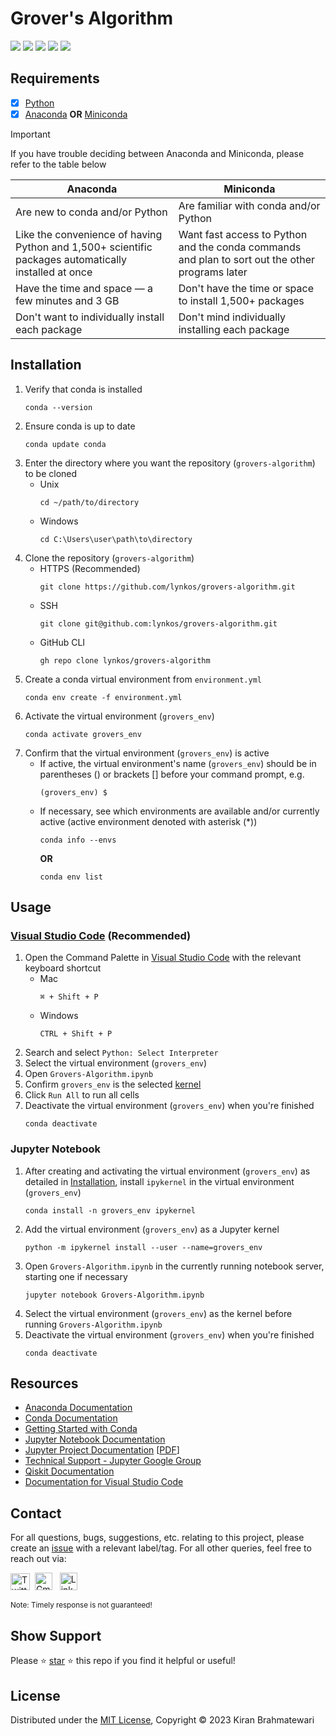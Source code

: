 # Grover's Algorithm
![](https://img.shields.io/static/v1?label=Language&style=flat&message=Python+3.10.13&logo=python&color=c7a228&labelColor=393939&logoColor=4f97d1)
![](https://img.shields.io/static/v1?label=Packages&style=flat&message=Jupyter+Notebook&logo=jupyter&color=f37626&labelColor=393939&logoColor=f37626)
![](https://img.shields.io/static/v1?label=Packages&style=flat&message=Qiskit&logo=qiskit&color=6929c4&labelColor=393939&logoColor=af7afa)
![](https://img.shields.io/static/v1?label=Kernel&style=flat&message=Anaconda+3&logo=anaconda&color=44a833&labelColor=393939&logoColor=44a833)
![](https://img.shields.io/static/v1?label=IDE&style=flat&message=Visual+Studio+Code&logo=visual+studio+code&color=007acc&labelColor=393939&logoColor=007acc)

## Requirements
- [x] [Python](https://www.python.org/downloads)
- [x] [Anaconda](https://docs.continuum.io/free/anaconda/install) **OR** [Miniconda](https://docs.conda.io/projects/miniconda/en/latest)
> [!IMPORTANT]
> If you have trouble deciding between Anaconda and Miniconda, please refer to the table below
> <table>
> <thead>
> <tr>
> <th><center>Anaconda</center></th>
> <th><center>Miniconda</center></th>
> </tr>
> </thead>
> <tbody>
> <tr>
> <td>Are new to conda and/or Python</td>
> <td>Are familiar with conda and/or Python</td>
> </tr>
> <tr>
> <td>Like the convenience of having Python and 1,500+ scientific packages automatically installed at once</td>
> <td>Want fast access to Python and the conda commands and plan to sort out the other programs later</td>
> </tr>
> <tr>
> <td>Have the time and space — a few minutes and 3 GB</td>
> <td>Don't have the time or space to install 1,500+ packages</td>
> </tr>
> <tr>
> <td>Don't want to individually install each package</td>
> <td>Don't mind individually installing each package</td>
> </tr>
> </tbody>
> </table>

## Installation
1. Verify that conda is installed
     ```
     conda --version
     ```
2. Ensure conda is up to date
     ```
     conda update conda
     ```
3. Enter the directory where you want the repository (`grovers-algorithm`) to be cloned
     * Unix
          ```
          cd ~/path/to/directory
          ```
     * Windows
          ```
          cd C:\Users\user\path\to\directory
          ```
4. Clone the repository (`grovers-algorithm`)
     * HTTPS (Recommended)
          ```
          git clone https://github.com/lynkos/grovers-algorithm.git
          ```
     * SSH
          ```
          git clone git@github.com:lynkos/grovers-algorithm.git
          ```
     * GitHub CLI
          ```
          gh repo clone lynkos/grovers-algorithm
          ```
5. Create a conda virtual environment from `environment.yml`
     ```
     conda env create -f environment.yml
     ```
6. Activate the virtual environment (`grovers_env`)
     ```
     conda activate grovers_env
     ```
7. Confirm that the virtual environment (`grovers_env`) is active
     * If active, the virtual environment's name (`grovers_env`) should be in parentheses () or brackets [] before your command prompt, e.g.
          ```
          (grovers_env) $
          ```
     * If necessary, see which environments are available and/or currently active (active environment denoted with asterisk (*))
          ```
          conda info --envs
          ```
          **OR**
          ```
          conda env list
          ```

## Usage
### [Visual Studio Code](https://code.visualstudio.com/docs/datascience/jupyter-notebooks) (Recommended)
1. Open the Command Palette in [Visual Studio Code](https://code.visualstudio.com/download) with the relevant keyboard shortcut
    * Mac
      ```
      ⌘ + Shift + P
      ```
    * Windows
      ```
      CTRL + Shift + P
      ```
2. Search and select `Python: Select Interpreter`
3. Select the virtual environment (`grovers_env`)
4. Open `Grovers-Algorithm.ipynb`
5. Confirm `grovers_env` is the selected [kernel](https://docs.jupyter.org/en/latest/install/kernels.html)
6. Click `Run All` to run all cells
7. Deactivate the virtual environment (`grovers_env`) when you're finished
     ```
     conda deactivate
     ```

### Jupyter Notebook
1. After creating and activating the virtual environment (`grovers_env`) as detailed in [Installation](#installation), install `ipykernel` in the virtual environment (`grovers_env`)
     ```
     conda install -n grovers_env ipykernel
     ```
2. Add the virtual environment (`grovers_env`) as a Jupyter kernel
     ```
     python -m ipykernel install --user --name=grovers_env
     ```
3. Open `Grovers-Algorithm.ipynb` in the currently running notebook server, starting one if necessary
     ```
     jupyter notebook Grovers-Algorithm.ipynb
     ```
4. Select the virtual environment (`grovers_env`) as the kernel before running `Grovers-Algorithm.ipynb`
5. Deactivate the virtual environment (`grovers_env`) when you're finished
     ```
     conda deactivate
     ```

## Resources
* [Anaconda Documentation](https://docs.anaconda.com)
* [Conda Documentation](https://docs.conda.io/en/latest)
* [Getting Started with Conda](https://conda.io/projects/conda/en/latest/user-guide/getting-started.html)
* [Jupyter Notebook Documentation](https://jupyter-notebook.readthedocs.io/en/latest)
* [Jupyter Project Documentation](https://docs.jupyter.org/en/latest/index.html) [[PDF](https://buildmedia.readthedocs.org/media/pdf/jupyter/latest/jupyter.pdf)]
* [Technical Support - Jupyter Google Group](https://discourse.jupyter.org)
* [Qiskit Documentation](https://qiskit.org/documentation/index.html)
* [Documentation for Visual Studio Code](https://code.visualstudio.com/docs)

## Contact
For all questions, bugs, suggestions, etc. relating to this project, please create an [issue](https://github.com/lynkos/grovers-algorithm/issues/new) with a relevant label/tag. For all other queries, feel free to reach out via:<br>

<a href="https://twitter.com/0xLynkos" target="_blank"><img src="https://upload.wikimedia.org/wikipedia/commons/6/6f/Logo_of_Twitter.svg" width="31px" height="27px" alt="Twitter" /></a>&nbsp; <a href="mailto:kiwi2mii@gmail.com" target="_blank"><img src="https://upload.wikimedia.org/wikipedia/commons/7/7e/Gmail_icon_%282020%29.svg" width="28px" height="28px" alt="Gmail" /></a> &nbsp; <a href="https://www.linkedin.com/in/kiran-brahmatewari" target="_blank"><img src="https://cdn.worldvectorlogo.com/logos/linkedin-icon-2.svg" width="28px" height="28px" alt="LinkedIn" /></a>

<sup>Note: Timely response is not guaranteed!</sup>

## Show Support
Please :star: [star](https://github.com/lynkos/grovers-algorithm) :star: this repo if you find it helpful or useful!

## License
Distributed under the [MIT License](https://github.com/lynkos/grovers-algorithm/blob/main/LICENSE.md), Copyright © 2023 Kiran Brahmatewari
